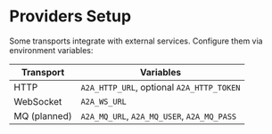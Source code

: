 # Providers Setup

Some transports integrate with external services. Configure them via environment variables:

| Transport | Variables |
| --- | --- |
| HTTP | `A2A_HTTP_URL`, optional `A2A_HTTP_TOKEN` |
| WebSocket | `A2A_WS_URL` |
| MQ (planned) | `A2A_MQ_URL`, `A2A_MQ_USER`, `A2A_MQ_PASS` |


